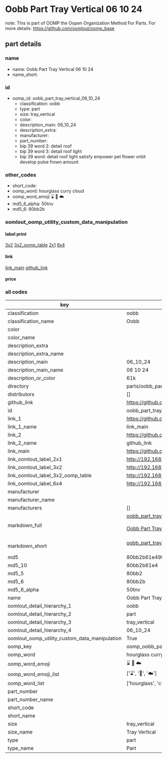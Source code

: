 # Oobb Part Tray Vertical 06 10 24  

note: This is part of OOMP the Oopen Organization Method For Parts. For more details: https://github.com/oomlout/oomp_base

##  part details





### name
* name: Oobb Part Tray Vertical 06 10 24
* name_short: 
### id
* oomp_id: oobb_part_tray_vertical_06_10_24
  * classification: oobb
  * type: part
  * size: tray_vertical
  * color: 
  * description_main: 06_10_24
  * description_extra: 
  * manufacturer: 
  * part_number: 
  * bip 39 word 2: detail roof
  * bip 39 word 3: detail roof light
  * bip 39 word: detail roof light satisfy empower pet flower orbit develop pulse frown amount

### other_codes
* short_code: 
* oomp_word: hourglass curry cloud
* oomp_word_emoji :hourglass: :curry: :cloud:
* md5_6_alpha: 50tnv
* md5_6: 80bb2b






### oomlout_oomp_utility_custom_data_manipulation
#### label print
[3x2](http://192.168.1.245:1112/?label=oomp%2050tnv)
[3x2_oomp_table](http://192.168.1.107:1112/?label=oomp%2050tnv)
[2x1](http://192.168.1.242:1112/?label=oomp%2050tnv)
[6x4](http://192.168.1.55:1112/?label=oomp%2050tnv)    

#### link

[link_main](https://github.com/oomlout/oomlout_oomp_current_version_messy/tree/main/parts/oobb_part_tray_vertical_06_10_24) [github_link](https://github.com/oomlout/oomlout_oomp_part_src/tree/main/parts/oobb_part_tray_vertical_06_10_24)                             

#### price







### all codes 
| key | value |  
| --- | --- |  
| classification | oobb |  
| classification_name | Oobb |  
| color |  |  
| color_name |  |  
| description_extra |  |  
| description_extra_name |  |  
| description_main | 06_10_24 |  
| description_main_name | 06 10 24 |  
| description_or_color | 61k |  
| directory | parts/oobb_part_tray_vertical_06_10_24 |  
| distributors | [] |  
| github_link | https://github.com/oomlout/oomlout_oomp_part_src/tree/main/parts/oobb_part_tray_vertical_06_10_24 |  
| id | oobb_part_tray_vertical_06_10_24 |  
| link_1 | https://github.com/oomlout/oomlout_oomp_current_version_messy/tree/main/parts/oobb_part_tray_vertical_06_10_24 |  
| link_1_name | link_main |  
| link_2 | https://github.com/oomlout/oomlout_oomp_part_src/tree/main/parts/oobb_part_tray_vertical_06_10_24 |  
| link_2_name | github_link |  
| link_main | https://github.com/oomlout/oomlout_oomp_current_version_messy/tree/main/parts/oobb_part_tray_vertical_06_10_24 |  
| link_oomlout_label_2x1 | http://192.168.1.242:1112/?label=oomp%2050tnv |  
| link_oomlout_label_3x2 | http://192.168.1.245:1112/?label=oomp%2050tnv |  
| link_oomlout_label_3x2_oomp_table | http://192.168.1.107:1112/?label=oomp%2050tnv |  
| link_oomlout_label_6x4 | http://192.168.1.55:1112/?label=oomp%2050tnv |  
| manufacturer |  |  
| manufacturer_name |  |  
| manufacturers | [] |  
| markdown_full | [oobb_part_tray_vertical_06_10_24](https://github.com/oomlout/oomlout_oomp_current_version_messy/tree/main/parts/oobb_part_tray_vertical_06_10_24)<br>[](https://github.com/oomlout/oomlout_oomp_current_version_messy/tree/main/parts/oobb_part_tray_vertical_06_10_24)<br>[Oobb Part Tray Vertical 06 10 24](https://github.com/oomlout/oomlout_oomp_current_version_messy/tree/main/parts/oobb_part_tray_vertical_06_10_24)<br><br> |  
| markdown_short | [oobb_part_tray_vertical_06_10_24](https://github.com/oomlout/oomlout_oomp_current_version_messy/tree/main/parts/oobb_part_tray_vertical_06_10_24)<br><br> |  
| md5 | 80bb2b61e49beb328da48bf5032ee9e2 |  
| md5_10 | 80bb2b61e4 |  
| md5_5 | 80bb2 |  
| md5_6 | 80bb2b |  
| md5_6_alpha | 50tnv |  
| name | Oobb Part Tray Vertical 06 10 24 |  
| oomlout_detail_hierarchy_1 | oobb |  
| oomlout_detail_hierarchy_2 | part |  
| oomlout_detail_hierarchy_3 | tray_vertical |  
| oomlout_detail_hierarchy_4 | 06_10_24 |  
| oomlout_oomp_utility_custom_data_manipulation | True |  
| oomp_key | oomp_oobb_part_tray_vertical_06_10_24 |  
| oomp_word | hourglass curry cloud |  
| oomp_word_emoji | :hourglass: :curry: :cloud: |  
| oomp_word_emoji_list | [':hourglass:', ':curry:', ':cloud:'] |  
| oomp_word_list | ['hourglass', 'curry', 'cloud'] |  
| part_number |  |  
| part_number_name |  |  
| short_code |  |  
| short_name |  |  
| size | tray_vertical |  
| size_name | Tray Vertical |  
| type | part |  
| type_name | Part |  
